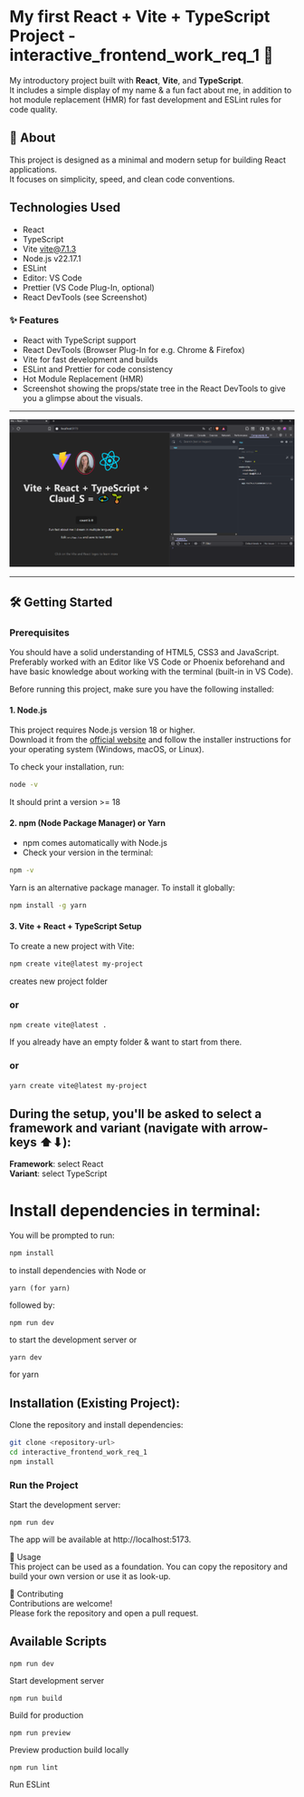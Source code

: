 # My first React + Vite + TypeScript Project - interactive_frontend_work_req_1 🧩

My introductory project built with **React**, **Vite**, and **TypeScript**.  
It includes a simple display of my name & a fun fact about me, in addition to hot module replacement (HMR) for fast development and ESLint rules for code quality.

## 🚀 About

This project is designed as a minimal and modern setup for building React applications.  
It focuses on simplicity, speed, and clean code conventions.

## Technologies Used

- React
- TypeScript
- Vite vite@7.1.3
- Node.js v22.17.1
- ESLint
- Editor: VS Code
- Prettier (VS Code Plug-In, optional)
- React DevTools (see Screenshot)

### ✨ Features

- React with TypeScript support
- React DevTools (Browser Plug-In for e.g. Chrome & Firefox)
- Vite for fast development and builds
- ESLint and Prettier for code consistency
- Hot Module Replacement (HMR)
- Screenshot showing the props/state tree in the React DevTools 
  to give you a glimpse about the visuals. 

---

![Screenshot props/state tree in the React DevTools](./src/assets/ScreenshotWorkRequ1.PNG)

---

## 🛠️ Getting Started

### Prerequisites

You should have a solid understanding of HTML5, CSS3 and JavaScript.
Preferably worked with an Editor like VS Code or Phoenix beforehand and have
basic knowledge about working with the terminal (built-in in VS Code).

Before running this project, make sure you have the following installed:

#### 1. Node.js

This project requires Node.js version 18 or higher.  
Download it from the [official website](https://nodejs.org/) and follow the installer instructions for your operating system (Windows, macOS, or Linux).

To check your installation, run:

```bash
node -v 
```
It should print a version >= 18

#### 2. npm (Node Package Manager) or Yarn

- npm comes automatically with Node.js
- Check your version in the terminal:

```bash
npm -v
```

Yarn is an alternative package manager. To install it globally:

```bash
npm install -g yarn
```

#### 3. Vite + React + TypeScript Setup

To create a new project with Vite:

```bash
npm create vite@latest my-project 
```
creates new project folder
### or

```bash
npm create vite@latest . 
```
If you already have an empty folder & want to start from there.
### or

```bash
yarn create vite@latest my-project
```

## During the setup, you'll be asked to select a framework and variant (navigate with arrow-keys ⬆⬇):

**Framework**: select React <br>
**Variant**: select TypeScript <br>


# Install dependencies in terminal:

You will be prompted to run:

```bash
npm install 
```
to install dependencies with Node or
```
yarn (for yarn)
```
followed by:

```
npm run dev
``` 
to start the development server or
```
yarn dev 
```
for yarn

## Installation (Existing Project):

Clone the repository and install dependencies:

```bash
git clone <repository-url>
cd interactive_frontend_work_req_1
npm install
```

### Run the Project
Start the development server:

```
npm run dev
```
The app will be available at http://localhost:5173.

📖 Usage <br>
This project can be used as a foundation. You can copy the repository
and build your own version or use it as look-up.

🤝 Contributing<br>
Contributions are welcome!<br>
Please fork the repository and open a pull request.

## Available Scripts
```
npm run dev 
```
Start development server
```
npm run build
```
Build for production
```
npm run preview 
```
Preview production build locally
```
npm run lint
```
Run ESLint